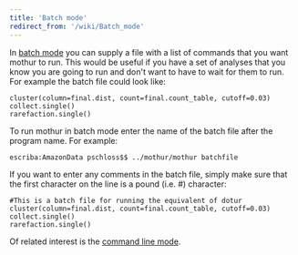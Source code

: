 ```yaml
---
title: 'Batch mode'
redirect_from: '/wiki/Batch_mode'
---
```

In [batch mode](batch_mode) you can supply a file with a list
of commands that you want mothur to run. This would be useful if you
have a set of analyses that you know you are going to run and don\'t
want to have to wait for them to run. For example the batch file could
look like:

    cluster(column=final.dist, count=final.count_table, cutoff=0.03)
    collect.single()
    rarefaction.single() 

To run mothur in batch mode enter the name of the batch file after the
program name. For example:

    escriba:AmazonData pschloss$$ ../mothur/mothur batchfile

If you want to enter any comments in the batch file, simply make sure
that the first character on the line is a pound (i.e. \#) character:

    #This is a batch file for running the equivalent of dotur
    cluster(column=final.dist, count=final.count_table, cutoff=0.03)
    collect.single()
    rarefaction.single()

Of related interest is the [command line
mode](command_line_mode).
